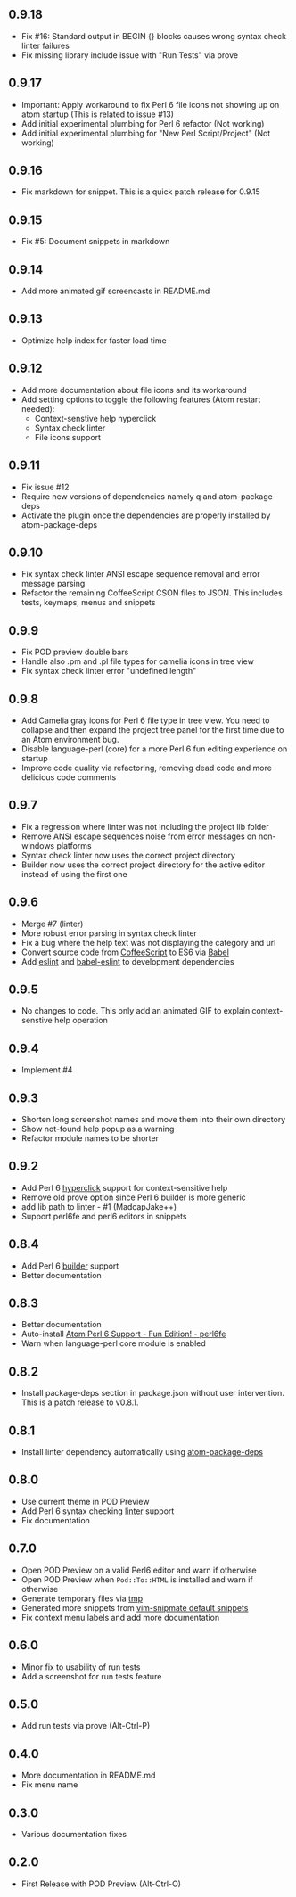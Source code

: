 ## 0.9.18
* Fix #16: Standard output in BEGIN {} blocks causes wrong syntax check linter
  failures
* Fix missing library include issue with "Run Tests" via prove

## 0.9.17
* Important: Apply workaround to fix Perl 6 file icons not showing up on atom
  startup (This is related to issue #13)
* Add initial experimental plumbing for Perl 6 refactor (Not working)
* Add initial experimental plumbing for "New Perl Script/Project" (Not working)

## 0.9.16
* Fix markdown for snippet. This is a quick patch release for 0.9.15

## 0.9.15
* Fix #5: Document snippets in markdown

## 0.9.14
* Add more animated gif screencasts in README.md

## 0.9.13
* Optimize help index for faster load time

## 0.9.12
* Add more documentation about file icons and its workaround
* Add setting options to toggle the following features (Atom restart needed):
  * Context-senstive help hyperclick
  * Syntax check linter
  * File icons support

## 0.9.11
* Fix issue #12
* Require new versions of dependencies namely q and atom-package-deps
* Activate the plugin once the dependencies are properly installed by
atom-package-deps

## 0.9.10
* Fix syntax check linter ANSI escape sequence removal and error message parsing
* Refactor the remaining CoffeeScript CSON files to JSON. This includes tests,
keymaps, menus and snippets

## 0.9.9
* Fix POD preview double bars
* Handle also .pm and .pl file types for camelia icons in tree view
* Fix syntax check linter error "undefined length"

## 0.9.8
* Add Camelia gray icons for Perl 6 file type in tree view. You need to collapse
and then expand the project tree panel for the first time due to an Atom
environment bug.
* Disable language-perl (core) for a more Perl 6 fun editing experience on
startup
* Improve code quality via refactoring, removing dead code and more delicious
code comments

## 0.9.7
* Fix a regression where linter was not including the project lib folder
* Remove ANSI escape sequences noise from error messages on non-windows
platforms
* Syntax check linter now uses the correct project directory
* Builder now uses the correct project directory for the active editor instead
of using the first one

## 0.9.6
* Merge #7 (linter)
* More robust error parsing in syntax check linter
* Fix a bug where the help text was not displaying the category and url
* Convert source code from [CoffeeScript](http://coffeescript.org/) to ES6
via [Babel](https://babeljs.io)
* Add [eslint](https://github.com/eslint/eslint) and [babel-eslint](
https://github.com/babel/babel-eslint) to development dependencies

## 0.9.5
* No changes to code. This only add an animated GIF to explain context-senstive
help operation

## 0.9.4
* Implement #4

## 0.9.3
* Shorten long screenshot names and move them into their own directory
* Show not-found help popup as a warning
* Refactor module names to be shorter

## 0.9.2
* Add Perl 6 [hyperclick](https://atom.io/packages/hyperclick) support for
context-sensitive help
* Remove old prove option since Perl 6 builder is more generic
* add lib path to linter - #1 (MadcapJake++)
* Support perl6fe and perl6 editors in snippets

## 0.8.4
* Add Perl 6 [builder](https://atom.io/packages/build) support
* Better documentation

## 0.8.3
* Better documentation
* Auto-install [Atom Perl 6 Support - Fun Edition! - perl6fe](
  https://github.com/MadcapJake/language-perl6fe)
* Warn when language-perl core module is enabled

## 0.8.2
* Install package-deps section in package.json without user intervention. This
  is a patch release to v0.8.1.

## 0.8.1
* Install linter dependency automatically using [atom-package-deps](
https://github.com/steelbrain/package-deps)

## 0.8.0
* Use current theme in POD Preview
* Add Perl 6 syntax checking [linter](https://atom.io/packages/linter) support
* Fix documentation

## 0.7.0
* Open POD Preview on a valid Perl6 editor and warn if otherwise
* Open POD Preview when `Pod::To::HTML` is installed and warn if otherwise
* Generate temporary files via [tmp](https://github.com/raszi/node-tmp)
* Generated more snippets from [vim-snipmate default snippets](
https://github.com/honza/vim-snippets/blob/master/snippets/perl6.snippets)
* Fix context menu labels and add more documentation

## 0.6.0
* Minor fix to usability of run tests
* Add a screenshot for run tests feature

## 0.5.0
* Add run tests via prove (Alt-Ctrl-P)

## 0.4.0
* More documentation in README.md
* Fix menu name

## 0.3.0
* Various documentation fixes

## 0.2.0
* First Release with POD Preview (Alt-Ctrl-O)
